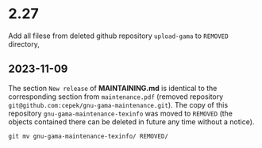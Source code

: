 # 2.27

Add all filese from deleted github repository `upload-gama` to `REMOVED` directory,

## 2023-11-09

The section `New release` of **MAINTAINING.md** is identical to the corresponding section from 
`maintenance.pdf` (removed repository `git@github.com:cepek/gnu-gama-maintenance.git`). The copy
of this repository `gnu-gama-maintenance-texinfo` was moved to `REMOVED` (the objects contained there
can be deleted in future any time without a notice).

    git mv gnu-gama-maintenance-texinfo/ REMOVED/